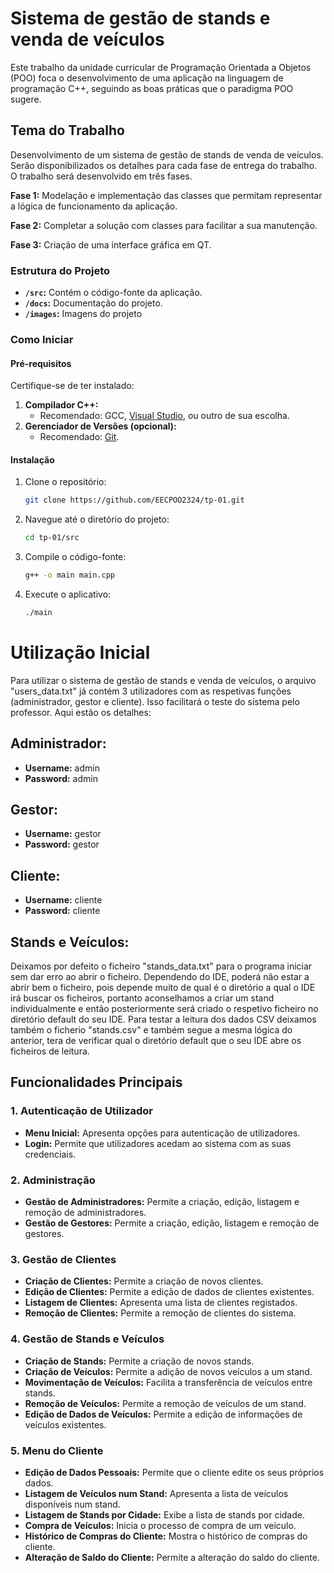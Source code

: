 # Sistema de gestão de stands e venda de veículos

Este trabalho da unidade curricular de Programação Orientada a Objetos (POO) foca o
desenvolvimento de uma aplicação na linguagem de programação C++, seguindo as boas práticas que o paradigma POO sugere.

## Tema do Trabalho

Desenvolvimento de um sistema de gestão de stands de venda de veículos. Serão disponibilizados os
detalhes para cada fase de entrega do trabalho.
O trabalho será desenvolvido em três fases.

**Fase 1:** Modelação e implementação das classes que permitam representar a lógica de funcionamento da aplicação.

**Fase 2:** Completar a solução com classes para facilitar a sua manutenção.

**Fase 3:** Criação de uma interface gráfica em QT.

### Estrutura do Projeto

- **`/src`:** Contém o código-fonte da aplicação.
- **`/docs`:** Documentação do projeto.
- **`/images`:** Imagens do projeto

### Como Iniciar

#### Pré-requisitos

Certifique-se de ter instalado:

1. **Compilador C++:**
   - Recomendado: GCC, [Visual Studio](https://visualstudio.microsoft.com/), ou outro de sua escolha.
2. **Gerenciador de Versões (opcional):**
   - Recomendado: [Git](https://git-scm.com/).

#### Instalação

1. Clone o repositório:

   ```bash
   git clone https://github.com/EECPOO2324/tp-01.git
   ```

2. Navegue até o diretório do projeto:

   ```bash
   cd tp-01/src
   ```

3. Compile o código-fonte:

   ```bash
   g++ -o main main.cpp
   ```

4. Execute o aplicativo:

   ```bash
   ./main
   ```

# Utilização Inicial

Para utilizar o sistema de gestão de stands e venda de veículos, o arquivo "users_data.txt" já contém 3 utilizadores com as respetivas funções (administrador, gestor e cliente). Isso facilitará o teste do sistema pelo professor. Aqui estão os detalhes:

## Administrador:

- **Username:** admin
- **Password:** admin

## Gestor:

- **Username:** gestor
- **Password:** gestor

## Cliente:

- **Username:** cliente
- **Password:** cliente

## Stands e Veículos:
Deixamos por defeito o ficheiro "stands_data.txt" para o programa iniciar sem dar erro ao abrir o ficheiro. Dependendo do IDE, poderá não estar a abrir bem o ficheiro, pois depende muito de qual é o diretório a qual o IDE irá buscar os ficheiros, portanto aconselhamos a criar um stand individualmente e então posteriormente será criado o respetivo ficheiro no diretório default do seu IDE.
Para testar a leitura dos dados CSV deixamos também o ficherio "stands.csv" e também segue a mesma lógica do anterior, tera de verificar qual o diretório default que o seu IDE abre os ficheiros de leitura.

## Funcionalidades Principais

### 1. Autenticação de Utilizador

- **Menu Inicial:** Apresenta opções para autenticação de utilizadores.
- **Login:** Permite que utilizadores acedam ao sistema com as suas credenciais.

### 2. Administração

- **Gestão de Administradores:** Permite a criação, edição, listagem e remoção de administradores.
- **Gestão de Gestores:** Permite a criação, edição, listagem e remoção de gestores.

### 3. Gestão de Clientes

- **Criação de Clientes:** Permite a criação de novos clientes.
- **Edição de Clientes:** Permite a edição de dados de clientes existentes.
- **Listagem de Clientes:** Apresenta uma lista de clientes registados.
- **Remoção de Clientes:** Permite a remoção de clientes do sistema.

### 4. Gestão de Stands e Veículos

- **Criação de Stands:** Permite a criação de novos stands.
- **Criação de Veículos:** Permite a adição de novos veículos a um stand.
- **Movimentação de Veículos:** Facilita a transferência de veículos entre stands.
- **Remoção de Veículos:** Permite a remoção de veículos de um stand.
- **Edição de Dados de Veículos:** Permite a edição de informações de veículos existentes.

### 5. Menu do Cliente

- **Edição de Dados Pessoais:** Permite que o cliente edite os seus próprios dados.
- **Listagem de Veículos num Stand:** Apresenta a lista de veículos disponíveis num stand.
- **Listagem de Stands por Cidade:** Exibe a lista de stands por cidade.
- **Compra de Veículos:** Inicia o processo de compra de um veículo.
- **Histórico de Compras do Cliente:** Mostra o histórico de compras do cliente.
- **Alteração de Saldo do Cliente:** Permite a alteração do saldo do cliente.
